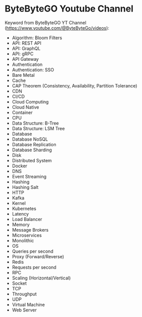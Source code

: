 # ByteByteGO Youtube Channel

Keyword from ByteByteGO YT Channel (https://www.youtube.com/@ByteByteGo/videos):

- Algorithm: Bloom Filters
- API: REST API
- API: GraphQL
- API: gRPC
- API Gateway
- Authentication
- Authentication: SSO
- Bare Metal
- Cache
- CAP Theorem (Consistency, Availability, Partition Tolerance)
- CDN
- CI/CD
- Cloud Computing
- Cloud Native
- Container
- CPU
- Data Structure: B-Tree
- Data Structure: LSM Tree
- Database
- Database NoSQL
- Database Replication
- Database Sharding
- Disk
- Distributed System
- Docker
- DNS
- Event Streaming
- Hashing
- Hashing Salt
- HTTP
- Kafka
- Kernel
- Kubernetes
- Latency
- Load Balancer
- Memory
- Message Brokers
- Microservices
- Monolithic
- OS
- Queries per second
- Proxy (Forward/Reverse)
- Redis
- Requests per second
- RPC
- Scaling (Horizontal/Vertical)
- Socket
- TCP
- Throughput
- UDP
- Virtual Machine
- Web Server